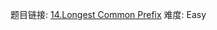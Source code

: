 题目链接: [14.Longest Common Prefix][1]
难度: Easy

[1]: https://leetcode.com/problems/longest-common-prefix/